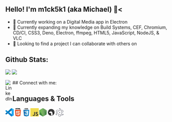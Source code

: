 ## Hello! I'm m1ck5k1 (aka Michael) 👋<

- 🔭  Currently working on a Digital Media app in Electron
- 🌱  Currently expanding my knowledge on Build Systems, CEF, Chromium, CD/CI, CSS3, Deno, Electron, ffmpeg, HTML5, JavaScript, NodeJS, & VLC
- 👯  Looking to find a project I can collaborate with others on 

## Github Stats:
<img src="https://github-readme-stats.vercel.app/api/top-langs/?username=m1ck5k1&custom_title=GitHub%3A+All+Project+Stats&layout=compact&theme=tokyonight" />

<img src="https://github-readme-stats.vercel.app/api/wakatime?username=m1ck5k1&custom_title=wakatime%3A+Weekly+Stats&layout=compact&theme=tokyonight&show_icons=true" />


## Connect with me:
[<img align="left" alt="LinkedIn" width="22px" src="https://cdn.jsdelivr.net/npm/simple-icons@v3/icons/linkedin.svg" />][linkedin]


## Languages & Tools
<img align="left" alt="Visual Studio Code" width="26px" src="https://raw.githubusercontent.com/github/explore/80688e429a7d4ef2fca1e82350fe8e3517d3494d/topics/visual-studio-code/visual-studio-code.png">
<img align="left" alt="HTML" width="26px" src="https://raw.githubusercontent.com/github/explore/80688e429a7d4ef2fca1e82350fe8e3517d3494d/topics/html/html.png">
<img align="left" alt="CSS" width="26px" src="https://raw.githubusercontent.com/github/explore/80688e429a7d4ef2fca1e82350fe8e3517d3494d/topics/css/css.png">
<img align="left" alt="JavaScript" width="26px" src="https://raw.githubusercontent.com/github/explore/80688e429a7d4ef2fca1e82350fe8e3517d3494d/topics/javascript/javascript.png">
<img align="left" alt="NodeJS" width="26px" src="https://raw.githubusercontent.com/github/explore/80688e429a7d4ef2fca1e82350fe8e3517d3494d/topics/nodejs/nodejs.png">
<img align="left" alt="Deno" width="26px" src="https://raw.githubusercontent.com/github/explore/361e2821e2dea67711cde99c9c40ed357061cf27/topics/deno/deno.png">
<img align="left" alt="Electron" width="26px" src="https://raw.githubusercontent.com/github/explore/80688e429a7d4ef2fca1e82350fe8e3517d3494d/topics/electron/electron.png">



[linkedin]: https://www.linkedin.com/in/michaelalexanderbrewer
